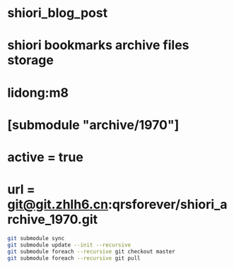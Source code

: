 # shiori_blog_post
# shiori bookmarks archive files storage
# lidong:m8

# [submodule "archive/1970"]
# 	active = true
# 	url = git@git.zhlh6.cn:qrsforever/shiori_archive_1970.git
  
```sh
git submodule sync
git submodule update --init --recursive
git submodule foreach --recursive git checkout master
git submodule foreach --recursive git pull
```
